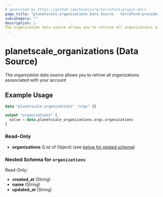 ```yaml
---
# generated by https://github.com/hashicorp/terraform-plugin-docs
page_title: "planetscale_organizations Data Source - terraform-provider-planetscale"
subcategory: ""
description: |-
The organization data source allows you to retrive all organizations asssociated with your account 
---
```


# planetscale_organizations (Data Source)

The organization data source allows you to retrive all organizations asssociated with your account 


## Example Usage

```terraform
data "planetscale_organizations" "orgs" {}

output "organizations" {
  value = data.planetscale_organizations.orgs.organizations
}
```

### Read-Only

- **organizations** (List of Object) (see [below for nested schema](#nestedatt--organizations))

<a id="nestedatt--organizations"></a>
### Nested Schema for `organizations`

Read-Only:

- **created_at** (String)
- **name** (String)
- **updated_at** (String)


